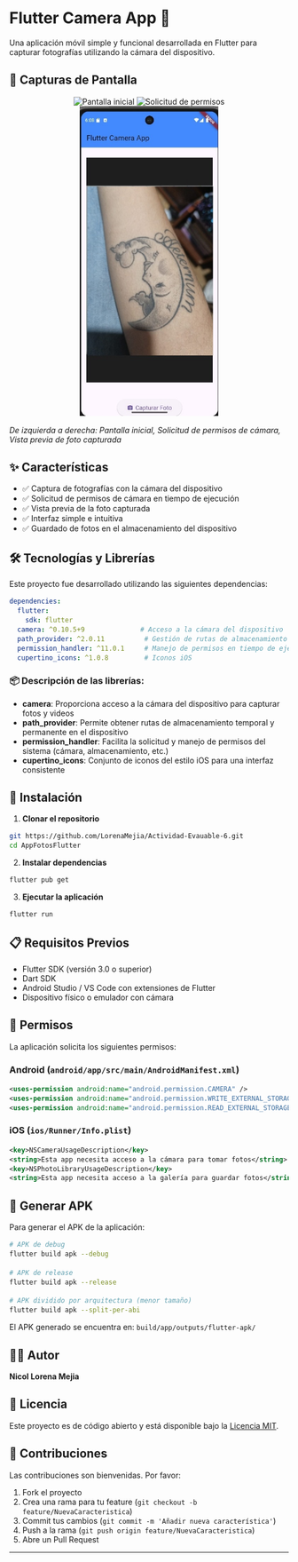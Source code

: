 # Flutter Camera App 📸

Una aplicación móvil simple y funcional desarrollada en Flutter para capturar fotografías utilizando la cámara del dispositivo.

## 📱 Capturas de Pantalla

<div align="center">
  
  <img width="250" alt="Pantalla inicial" src="https://github.com/user-attachments/assets/a10c5758-0170-41f2-a855-13f7f0895ec1" />
  <img width="250"  alt="Solicitud de permisos" src="https://github.com/user-attachments/assets/a435c948-566b-4944-8759-f0574be9670a" /> 
   <img width="250" alt="Captura dentro del celular" src="https://github.com/LorenaMejia/Actividad-Evaluable-6/blob/main/tatuaje2.jpg?raw=true" />
  
</div>

*De izquierda a derecha: Pantalla inicial, Solicitud de permisos de cámara, Vista previa de foto capturada*

## ✨ Características

- ✅ Captura de fotografías con la cámara del dispositivo
- ✅ Solicitud de permisos de cámara en tiempo de ejecución
- ✅ Vista previa de la foto capturada
- ✅ Interfaz simple e intuitiva
- ✅ Guardado de fotos en el almacenamiento del dispositivo

## 🛠️ Tecnologías y Librerías

Este proyecto fue desarrollado utilizando las siguientes dependencias:

```yaml
dependencies:
  flutter:
    sdk: flutter
  camera: ^0.10.5+9              # Acceso a la cámara del dispositivo
  path_provider: ^2.0.11          # Gestión de rutas de almacenamiento
  permission_handler: ^11.0.1     # Manejo de permisos en tiempo de ejecución
  cupertino_icons: ^1.0.8         # Iconos iOS
```

### 📦 Descripción de las librerías:

- **camera**: Proporciona acceso a la cámara del dispositivo para capturar fotos y videos
- **path_provider**: Permite obtener rutas de almacenamiento temporal y permanente en el dispositivo
- **permission_handler**: Facilita la solicitud y manejo de permisos del sistema (cámara, almacenamiento, etc.)
- **cupertino_icons**: Conjunto de iconos del estilo iOS para una interfaz consistente

## 🚀 Instalación

1. **Clonar el repositorio**
```bash
git https://github.com/LorenaMejia/Actividad-Evauable-6.git
cd AppFotosFlutter
```

2. **Instalar dependencias**
```bash
flutter pub get
```

3. **Ejecutar la aplicación**
```bash
flutter run
```

## 📋 Requisitos Previos

- Flutter SDK (versión 3.0 o superior)
- Dart SDK
- Android Studio / VS Code con extensiones de Flutter
- Dispositivo físico o emulador con cámara

## 🔐 Permisos

La aplicación solicita los siguientes permisos:

### Android (`android/app/src/main/AndroidManifest.xml`)
```xml
<uses-permission android:name="android.permission.CAMERA" />
<uses-permission android:name="android.permission.WRITE_EXTERNAL_STORAGE" />
<uses-permission android:name="android.permission.READ_EXTERNAL_STORAGE" />
```

### iOS (`ios/Runner/Info.plist`)
```xml
<key>NSCameraUsageDescription</key>
<string>Esta app necesita acceso a la cámara para tomar fotos</string>
<key>NSPhotoLibraryUsageDescription</key>
<string>Esta app necesita acceso a la galería para guardar fotos</string>
```

## 📱 Generar APK

Para generar el APK de la aplicación:

```bash
# APK de debug
flutter build apk --debug

# APK de release
flutter build apk --release

# APK dividido por arquitectura (menor tamaño)
flutter build apk --split-per-abi
```

El APK generado se encuentra en: `build/app/outputs/flutter-apk/`

## 👨‍💻 Autor

**Nicol Lorena Mejia**

## 📄 Licencia

Este proyecto es de código abierto y está disponible bajo la [Licencia MIT](LICENSE).

## 🤝 Contribuciones

Las contribuciones son bienvenidas. Por favor:

1. Fork el proyecto
2. Crea una rama para tu feature (`git checkout -b feature/NuevaCaracteristica`)
3. Commit tus cambios (`git commit -m 'Añadir nueva característica'`)
4. Push a la rama (`git push origin feature/NuevaCaracteristica`)
5. Abre un Pull Request

---
